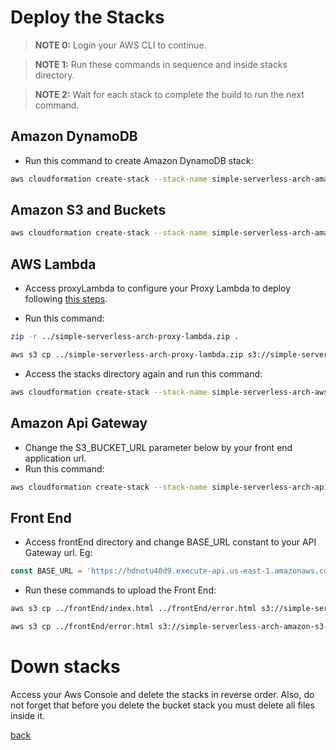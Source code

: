 # Deploy the Stacks
>__NOTE 0:__ Login your AWS CLI to continue.

>__NOTE 1:__ Run these commands in sequence and inside stacks directory.

>__NOTE 2:__ Wait for each stack to complete the build to run the next command.

## Amazon DynamoDB
- Run this command to create Amazon DynamoDB stack:
```bash
aws cloudformation create-stack --stack-name simple-serverless-arch-amazon-dynamodb --template-body file://$(pwd)/amazon-dynamodb.yaml
```

## Amazon S3 and Buckets
```bash
aws cloudformation create-stack --stack-name simple-serverless-arch-amazon-s3-bucket --template-body file://$(pwd)/amazon-s3-bucket.yaml
```

## AWS Lambda
- Access proxyLambda to configure your Proxy Lambda to deploy following [this steps](../proxyLambda/README.md).

- Run this command:
```bash
zip -r ../simple-serverless-arch-proxy-lambda.zip .
```

```bash
aws s3 cp ../simple-serverless-arch-proxy-lambda.zip s3://simple-serverless-arch-amazon-s3-bucket-proxy-lambda
```

- Access the stacks directory again and run this command:
```bash
aws cloudformation create-stack --stack-name simple-serverless-arch-aws-lambda --template-body file://$(pwd)/aws-lambda.yaml --capabilities CAPABILITY_NAMED_IAM
```

## Amazon Api Gateway
- Change the S3_BUCKET_URL parameter below by your front end application url.
- Run this command:
```bash
aws cloudformation create-stack --stack-name simple-serverless-arch-api-gateway --template-body file://$(pwd)/amazon-api-gateway.yaml --parameters ParameterKey=AllowCorsForWhatOrigin,ParameterValue=S3_BUCKET_URL ParameterKey=DeployStage,ParameterValue=dev
```

## Front End
- Access frontEnd directory and change BASE_URL constant to your API Gateway url. Eg:
```javascript
const BASE_URL = 'https://hdnotu40d9.execute-api.us-east-1.amazonaws.com'
```

- Run these commands to upload the Front End:
```bash
aws s3 cp ../frontEnd/index.html ../frontEnd/error.html s3://simple-serverless-arch-amazon-s3-bucket-front-end

aws s3 cp ../frontEnd/error.html s3://simple-serverless-arch-amazon-s3-bucket-front-end
```

# Down stacks
Access your Aws Console and delete the stacks in reverse order. Also, do not forget that before you delete the bucket stack you must delete all files inside it.

[back](../README.md)